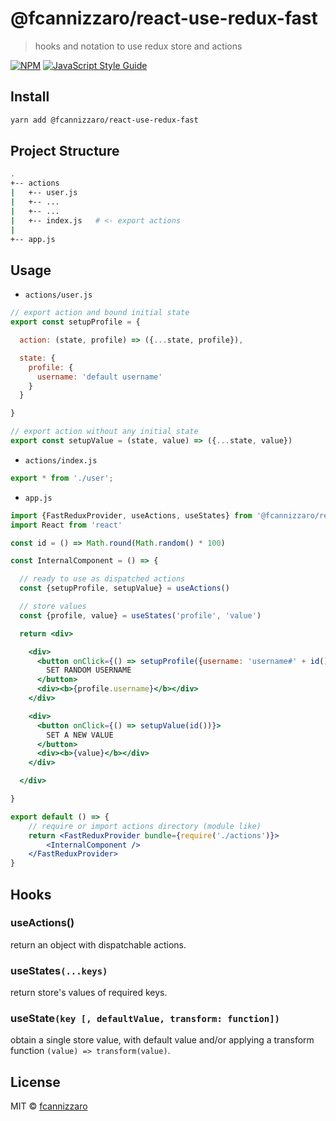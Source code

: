 # @fcannizzaro/react-use-redux-fast

> hooks and notation to use redux store and actions

[![NPM](https://img.shields.io/npm/v/@fcannizzaro/react-use-redux-fast.svg)](https://www.npmjs.com/package/@fcannizzaro/react-use-redux-fast) [![JavaScript Style Guide](https://img.shields.io/badge/code_style-standard-brightgreen.svg)](https://standardjs.com)

## Install

```bash
yarn add @fcannizzaro/react-use-redux-fast
```

## Project Structure

```bash
.
+-- actions
|   +-- user.js
|   +-- ...
|   +-- ...
|   +-- index.js   # <- export actions
|
+-- app.js

```

## Usage

- `actions/user.js`

```jsx
// export action and bound initial state
export const setupProfile = {

  action: (state, profile) => ({...state, profile}),

  state: {
    profile: {
      username: 'default username'
    }
  }

}

// export action without any initial state
export const setupValue = (state, value) => ({...state, value})

```

- `actions/index.js`

```jsx
export * from './user';
```

- `app.js`

```jsx
import {FastReduxProvider, useActions, useStates} from '@fcannizzaro/react-use-redux-fast'
import React from 'react'

const id = () => Math.round(Math.random() * 100)

const InternalComponent = () => {

  // ready to use as dispatched actions
  const {setupProfile, setupValue} = useActions()

  // store values
  const {profile, value} = useStates('profile', 'value')

  return <div>

    <div>
      <button onClick={() => setupProfile({username: 'username#' + id()})}>
        SET RANDOM USERNAME
      </button>
      <div><b>{profile.username}</b></div>
    </div>

    <div>
      <button onClick={() => setupValue(id())}>
        SET A NEW VALUE
      </button>
      <div><b>{value}</b></div>
    </div>

  </div>

}

export default () => {
    // require or import actions directory (module like)
    return <FastReduxProvider bundle={require('./actions')}>
        <InternalComponent />
    </FastReduxProvider>
}
```

## Hooks

### useActions()

return an object with dispatchable actions.

### useStates`(...keys)`

return store's values of required keys.

### useState`(key [, defaultValue, transform: function])`

obtain a single store value, with default value and/or applying a transform function `(value) => transform(value)`.

## License

MIT © [fcannizzaro](https://github.com/fcannizzaro)
